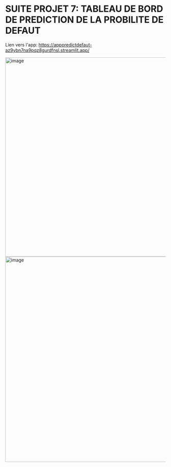 # SUITE PROJET 7: TABLEAU DE BORD DE PREDICTION DE LA PROBILITE DE DEFAUT

Lien vers l'app: https://apppredictdefaut-az9ybn7na9pqz8gurdfnsl.streamlit.app/

<img width="1190" height="624" alt="image" src="https://github.com/user-attachments/assets/248b74be-d6e9-4a0f-aa6b-ca06f4ee7d3c" />


<img width="734" height="643" alt="image" src="https://github.com/user-attachments/assets/043c9e69-866a-4a35-9fef-75a0cb2bb22c" />


